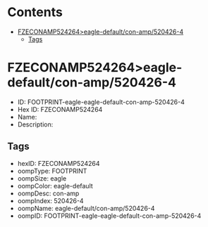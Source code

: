 



Contents
========

* [FZECONAMP524264>eagle-default/con-amp/520426-4](#fzeconamp524264eagle-defaultcon-amp520426-4)
	* [Tags](#tags)

# FZECONAMP524264>eagle-default/con-amp/520426-4

- ID: FOOTPRINT-eagle-eagle-default-con-amp-520426-4
- Hex ID: FZECONAMP524264
- Name: 
- Description: 

## Tags

- hexID: FZECONAMP524264
- oompType: FOOTPRINT
- oompSize: eagle
- oompColor: eagle-default
- oompDesc: con-amp
- oompIndex: 520426-4
- oompName: eagle-default/con-amp/520426-4
- oompID: FOOTPRINT-eagle-eagle-default-con-amp-520426-4
